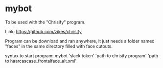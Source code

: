 # mybot

To be used with the "Chrisify" program.

Link: https://github.com/zikes/chrisify


Program can be download and ran anywhere, it just needs a folder named "faces" in the same directory filled with face cutouts.

syntax to start program:
mybot 'slack token' 'path to chrisify program' 'path to haarcascase_frontalface_alt.xml'


